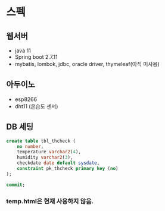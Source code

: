 # 스펙

## 웹서버
- java 11
- Spring boot 2.7.11
- mybatis, lombok, jdbc, oracle driver, thymeleaf(아직 미사용)

## 아두이노
- esp8266
- dht11 (온습도 센서)

## DB 세팅

```sql
create table tbl_thcheck (
    no number,
    temperature varchar2(4),
    humidity varchar2(3),
    checkdate date default sysdate,
    constraint pk_thcheck primary key (no)
);

commit;
```

### temp.html은 현재 사용하지 않음.
